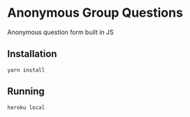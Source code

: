 # Anonymous Group Questions
Anonymous question form built in JS

## Installation
`yarn install`

## Running
`heroku local`
